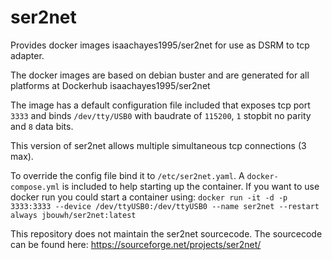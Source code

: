# ser2net
Provides docker images isaachayes1995/ser2net for use as DSRM to tcp adapter.

The docker images are based on debian buster and are generated for all platforms at Dockerhub isaachayes1995/ser2net

The image has a default configuration file included that exposes tcp port `3333` and binds `/dev/tty/USB0` with baudrate of `115200`, `1` stopbit no parity and `8` data bits.

This version of ser2net allows multiple simultaneous tcp connections (3 max).

To override the config file bind it to `/etc/ser2net.yaml`. A `docker-compose.yml` is included to help starting up the container.
If you want to use docker run you could start a container using:
`docker run -it -d -p 3333:3333 --device /dev/ttyUSB0:/dev/ttyUSB0 --name ser2net --restart always jbouwh/ser2net:latest`

This repository does not maintain the ser2net sourcecode. The sourcecode can be found here: https://sourceforge.net/projects/ser2net/
